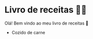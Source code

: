 # Livro de receitas :man_cook:

Olá! Bem vindo ao meu livro de receitas :clap:

- Cozido de carne

  